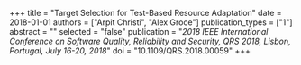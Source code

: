 +++
title = "Target Selection for Test-Based Resource Adaptation"
date = 2018-01-01
authors = ["Arpit Christi", "Alex Groce"]
publication_types = ["1"]
abstract = ""
selected = "false"
publication = "*2018 IEEE International Conference on Software Quality, Reliability and Security, QRS 2018, Lisbon, Portugal, July 16-20, 2018*"
doi = "10.1109/QRS.2018.00059"
+++

